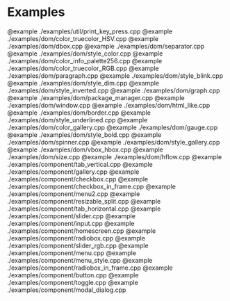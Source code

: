 # Examples
@example ./examples/util/print_key_press.cpp
@example ./examples/dom/color_truecolor_HSV.cpp
@example ./examples/dom/dbox.cpp
@example ./examples/dom/separator.cpp
@example ./examples/dom/style_color.cpp
@example ./examples/dom/color_info_palette256.cpp
@example ./examples/dom/color_truecolor_RGB.cpp
@example ./examples/dom/paragraph.cpp
@example ./examples/dom/style_blink.cpp
@example ./examples/dom/style_dim.cpp
@example ./examples/dom/style_inverted.cpp
@example ./examples/dom/graph.cpp
@example ./examples/dom/package_manager.cpp
@example ./examples/dom/window.cpp
@example ./examples/dom/html_like.cpp
@example ./examples/dom/border.cpp
@example ./examples/dom/style_underlined.cpp
@example ./examples/dom/color_gallery.cpp
@example ./examples/dom/gauge.cpp
@example ./examples/dom/style_bold.cpp
@example ./examples/dom/spinner.cpp
@example ./examples/dom/style_gallery.cpp
@example ./examples/dom/vbox_hbox.cpp
@example ./examples/dom/size.cpp
@example ./examples/dom/hflow.cpp
@example ./examples/component/tab_vertical.cpp
@example ./examples/component/gallery.cpp
@example ./examples/component/checkbox.cpp
@example ./examples/component/checkbox_in_frame.cpp
@example ./examples/component/menu2.cpp
@example ./examples/component/resizable_split.cpp
@example ./examples/component/tab_horizontal.cpp
@example ./examples/component/slider.cpp
@example ./examples/component/input.cpp
@example ./examples/component/homescreen.cpp
@example ./examples/component/radiobox.cpp
@example ./examples/component/slider_rgb.cpp
@example ./examples/component/menu.cpp
@example ./examples/component/menu_style.cpp
@example ./examples/component/radiobox_in_frame.cpp
@example ./examples/component/button.cpp
@example ./examples/component/toggle.cpp
@example ./examples/component/modal_dialog.cpp
